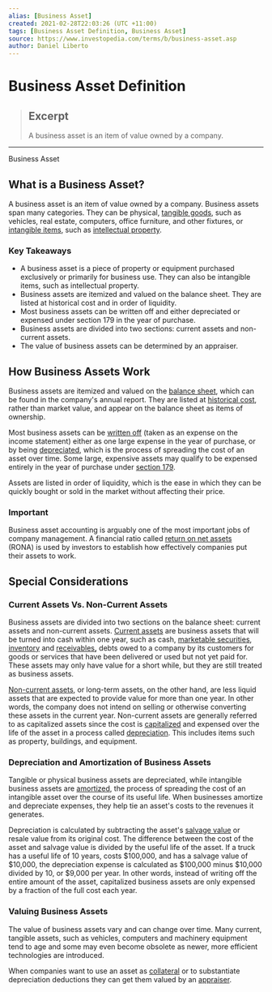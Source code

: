 ```yaml
---
alias: [Business Asset]
created: 2021-02-28T22:03:26 (UTC +11:00)
tags: [Business Asset Definition, Business Asset]
source: https://www.investopedia.com/terms/b/business-asset.asp
author: Daniel Liberto
---
```


# Business Asset Definition

> ## Excerpt
> A business asset is an item of value owned by a company.

---

Business Asset
## What is a Business Asset?

A business asset is an item of value owned by a company. Business assets span many categories. They can be physical, [tangible goods](https://www.investopedia.com/terms/t/tangibleasset.asp), such as vehicles, real estate, computers, office furniture, and other fixtures, or [intangible items](https://www.investopedia.com/terms/i/intangibleasset.asp), such as [intellectual property](https://www.investopedia.com/terms/i/intellectualproperty.asp).

### Key Takeaways

-   A business asset is a piece of property or equipment purchased exclusively or primarily for business use. They can also be intangible items, such as intellectual property.
-   Business assets are itemized and valued on the balance sheet. They are listed at historical cost and in order of liquidity.
-   Most business assets can be written off and either depreciated or expensed under section 179 in the year of purchase.
-   Business assets are divided into two sections: current assets and non-current assets.
-   The value of business assets can be determined by an appraiser.

## How Business Assets Work

Business assets are itemized and valued on the [balance sheet](https://www.investopedia.com/terms/b/balancesheet.asp), which can be found in the company's annual report. They are listed at [historical cost](https://www.investopedia.com/terms/h/historical-cost.asp), rather than market value, and appear on the balance sheet as items of ownership.

Most business assets can be [written off](https://www.investopedia.com/terms/w/write-off.asp) (taken as an expense on the income statement) either as one large expense in the year of purchase, or by being [depreciated](https://www.investopedia.com/terms/d/depreciation.asp), which is the process of spreading the cost of an asset over time. Some large, expensive assets may qualify to be expensed entirely in the year of purchase under [section 179](https://www.investopedia.com/terms/s/section-179.asp).

Assets are listed in order of liquidity, which is the ease in which they can be quickly bought or sold in the market without affecting their price.

### Important

Business asset accounting is arguably one of the most important jobs of company management. A financial ratio called [return on net assets](https://www.investopedia.com/terms/r/rona.asp) (RONA) is used by investors to establish how effectively companies put their assets to work.

## Special Considerations

### Current Assets Vs. Non-Current Assets

Business assets are divided into two sections on the balance sheet: current assets and non-current assets. [Current assets](https://www.investopedia.com/terms/c/currentassets.asp) are business assets that will be turned into cash within one year, such as cash, [marketable securities](https://www.investopedia.com/terms/m/marketablesecurities.asp), [inventory](https://www.investopedia.com/terms/i/inventory.asp) and [receivables](https://www.investopedia.com/terms/r/receivables.asp)**,** debts owed to a company by its customers for goods or services that have been delivered or used but not yet paid for. These assets may only have value for a short while, but they are still treated as business assets.

[Non-current assets](https://www.investopedia.com/terms/n/noncurrent-assets.asp), or long-term assets, on the other hand, are less liquid assets that are expected to provide value for more than one year. In other words, the company does not intend on selling or otherwise converting these assets in the current year. Non-current assets are generally referred to as capitalized assets since the cost is [capitalized](https://www.investopedia.com/terms/c/capitalization.asp) and expensed over the life of the asset in a process called [depreciation](https://www.investopedia.com/ask/answers/051215/how-do-you-determine-tangible-assets-useful-life.asp). This includes items such as property, buildings, and equipment.

### Depreciation and Amortization of Business Assets

Tangible or physical business assets are depreciated, while intangible business assets are [amortized](https://www.investopedia.com/terms/a/amortization.asp), the process of spreading the cost of an intangible asset over the course of its useful life. When businesses amortize and depreciate expenses, they help tie an asset's costs to the revenues it generates. 

Depreciation is calculated by subtracting the asset's [salvage value](https://www.investopedia.com/terms/s/salvagevalue.asp) or resale value from its original cost. The difference between the cost of the asset and salvage value is divided by the useful life of the asset. If a truck has a useful life of 10 years, costs $100,000, and has a salvage value of $10,000, the depreciation expense is calculated as $100,000 minus $10,000 divided by 10, or $9,000 per year. In other words, instead of writing off the entire amount of the asset, capitalized business assets are only expensed by a fraction of the full cost each year.

### Valuing Business Assets

The value of business assets vary and can change over time. Many current, tangible assets, such as vehicles, computers and machinery equipment tend to age and some may even become obsolete as newer, more efficient technologies are introduced.

When companies want to use an asset as [collateral](https://www.investopedia.com/terms/c/collateral.asp) or to substantiate depreciation deductions they can get them valued by an [appraiser](https://www.investopedia.com/terms/a/appraiser.asp).
